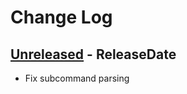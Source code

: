 # Change Log

## [Unreleased](https://github.com/dalance/cargo-trend/compare/v0.1.0...Unreleased) - ReleaseDate

* Fix subcommand parsing
